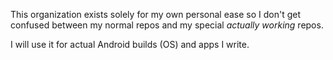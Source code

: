 This organization exists solely for my own personal ease so I don't get confused between my normal repos and my special *actually working* repos.


I will use it for actual Android builds (OS) and apps I write.
